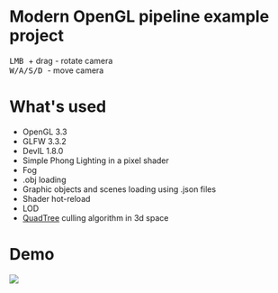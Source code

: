 <h1> Modern OpenGL pipeline example project </h2>
<kbd> LMB </kbd> + drag - rotate camera <br>
<kbd> W/A/S/D </kbd> - move camera

<h1> What's used </h1>
<ul>
  <li> OpenGL 3.3 </li>
  <li> GLFW 3.3.2 </li>
  <li> DevIL 1.8.0 </li>
  <li> Simple Phong Lighting in a pixel shader </li>
  <li> Fog </li>
  <li> .obj loading </li>
  <li> Graphic objects and scenes loading using .json files </li>
  <li> Shader hot-reload </li> 
  <li> LOD </li>
  <li> <a href="https://www.tandfonline.com/doi/pdf/10.1080/19475683.2012.758171">QuadTree</a> culling algorithm in 3d space </li>
</ul>

<h1> Demo </h1>
<img src="https://github.com/Akenth0r/ogl-modern-1/blob/master/demo11.gif"/>
